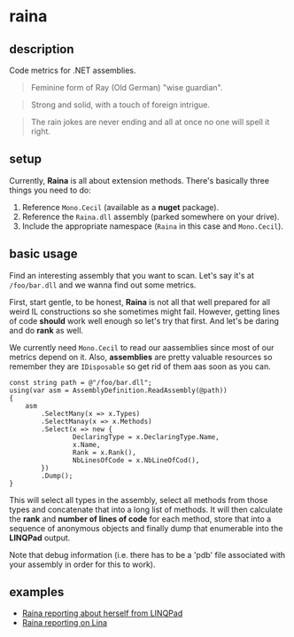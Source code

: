 # raina
## description
Code metrics for .NET assemblies.

> Feminine form of Ray (Old German) "wise guardian".

> Strong and solid, with a touch of foreign intrigue.

>  The rain jokes are never ending and all at once no one will spell it right.

## setup
Currently, **Raina** is all about extension methods. There's basically three things you need to do:

1. Reference `Mono.Cecil` (available as a **nuget** package).
2. Reference the `Raina.dll` assembly (parked somewhere on your drive).
3. Include the appropriate namespace (`Raina` in this case and `Mono.Cecil`).

## basic usage
Find an interesting assembly that you want to scan. Let's say it's at `/foo/bar.dll` and we wanna find out some metrics.

First, start gentle, to be honest, **Raina** is not all that well prepared for all weird IL constructions so she sometimes might fail. However, getting lines of code **should** work well enough so let's try that first. And let's be daring and do **rank** as well.

We currently need `Mono.Cecil` to read our aassemblies since most of our metrics depend on it. Also, **assemblies** are pretty valuable resources so remember they are `IDisposable` so get rid of them aas soon as you can.
```
const string path = @"/foo/bar.dll";
using(var asm = AssemblyDefinition.ReadAssembly(@path))
{
    asm
        .SelectMany(x => x.Types)
        .SelectManay(x => x.Methods)
        .Select(x => new {
                DeclaringType = x.DeclaringType.Name,
                x.Name,
                Rank = x.Rank(),
                NbLinesOfCode = x.NbLineOfCod(),
        })
        .Dump();
}
```

This will select all types in the assembly, select all methods from those types and concatenate that into a long list of methods. It will then calculate the **rank** and **number of lines of code** for each method, store that into a sequence of anonymous objects and finally dump that enumerable into the **LINQPad** output.

Note that debug information (i.e. there has to be a 'pdb' file associated with your assembly in order for this to work).

## examples
* [Raina reporting about herself from LINQPad](https://imgur.com/yhzzqV5)
* [Raina reporting on Lina](https://i.imgur.com/2bmoP9P.png)
